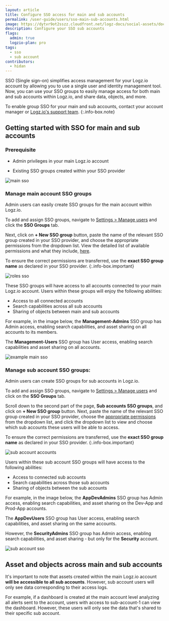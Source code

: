 ```yaml
---
layout: article
title: Configure SSO access for main and sub accounts
permalink: /user-guide/users/sso-main-sub-accounts.html
image: https://dytvr9ot2sszz.cloudfront.net/logz-docs/social-assets/docs-social.jpg
description: Configure your SSO sub accounts
flags:
  admin: true
  logzio-plan: pro
tags:
  - sso
  - sub account
contributors:
  - hidan
---
```



SSO (Single sign-on) simplifies access management for your Logz.io account by allowing you to use a single user and identity management tool. Now, you can use your SSO groups to easily manage access for both main and sub accounts within Logz.io, and share data, objects, and more.

To enable group SSO for your main and sub accounts, contact your account manager or [Logz.io's support team](mailto:help@logz.io).
{:.info-box.note}

## Getting started with SSO for main and sub accounts

### Prerequisite

* Admin privileges in your main Logz.io account

* Existing SSO groups created within your SSO provider


![main sso](https://dytvr9ot2sszz.cloudfront.net/logz-docs/sso-providers/sso-groups-view-all.png)

### Manage main account SSO groups

Admin users can easily create SSO groups for the main account within Logz.io.

To add and assign SSO groups, navigate to [Settings > Manage users](https://app.logz.io/#/dashboard/settings/manage-users) and click the **SSO Groups** tab.

Next, click on **+ New SSO group** button, paste the name of the relevant SSO group created in your SSO provider, and choose the appropriate permissions from the dropdown list. View the detailed list of available permissions and what they include, [here](/user-guide/users/#access-level-per-role).

To ensure the correct permissions are transferred, use the **exact SSO group name** as declared in your SSO provider.
{:.info-box.important}

![roles sso](https://dytvr9ot2sszz.cloudfront.net/logz-docs/sso-providers/main-sso-configure.png)

These SSO groups will have access to all accounts connected to your main Logz.io account. Users within these groups will enjoy the following abilities:

* Access to all connected accounts
* Search capabilities across all sub accounts
* Sharing of objects between main and sub accounts

For example, in the image below, the **Management-Admins** SSO group has Admin access, enabling search capabilities, and asset sharing on all accounts to its members.

The **Management-Users** SSO group has User access, enabling search capabilities and asset sharing on all accounts.

![example main sso](https://dytvr9ot2sszz.cloudfront.net/logz-docs/sso-providers/main-sso-all-accounts.png)

### Manage sub account SSO groups:

Admin users can create SSO groups for sub accounts in Logz.io.

To add and assign SSO groups, navigate to [Settings > Manage users](https://app.logz.io/#/dashboard/settings/manage-users) and click on the **SSO Groups** tab.

Scroll down to the second part of the page, **Sub accounts SSO groups**, and click on **+ New SSO group** button. Next, paste the name of the relevant SSO group created in your SSO provider, choose the [appropriate permissions](/user-guide/users/#access-level-per-role) from the dropdown list, and click the dropdown list to view and choose which sub accounts these users will be able to access.

To ensure the correct permissions are transferred, use the **exact SSO group name** as declared in your SSO provider.
{:.info-box.important}

![sub account accounts](https://dytvr9ot2sszz.cloudfront.net/logz-docs/sso-providers/sub-account-sso.png)

Users within these sub account SSO groups will have access to the following abilities:

* Access to connected sub accounts
* Search capabilities across those sub accounts
* Sharing of objects between the sub accounts


For example, in the image below, the **AppDevAdmins** SSO group has Admin access, enabling search capabilities, and asset sharing on the  Dev-App and Prod-App accounts.

The **AppDevUsers** SSO group has User access, enabling search capabilities, and asset sharing on the same accounts.

However, the **SecurityAdmins** SSO group has Admin access, enabling search capabilities, and asset sharing - but only for the **Security** account.


![sub account sso](https://dytvr9ot2sszz.cloudfront.net/logz-docs/sso-providers/sub-account-detailed-view.png)

## Asset and objects across main and sub accounts

It's important to note that assets created within the main Logz.io account **will be accessible to all sub accounts**. However, sub account users will only see data corresponding to their access logs. 

For example, if a dashboard is created at the main account level analyzing all alerts sent to the account, users with access to sub-account-1 can view the dashboard. However, these users will only see the data that's shared to their specific sub account.